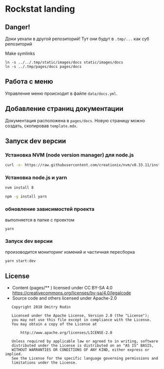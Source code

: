 # Rockstat landing

## Danger!

Доки уехали в другой репозиторий! Тут они будут в `.tmp/...` как суб репозиторий

Make symlinks
```
ln -s ../../.tmp/static/images/docs static/images/docs
ln -s ../.tmp/pages/docs pages/docs
```

## Работа с меню

Управление меню происходит в файле `data/docs.yml`.


## Добавление страниц документации

Документация расположена в `pages/docs`. Новую страницу можно создать, скопировав `template.mdx`. 

## Запуск dev версии

### Установка NVM (node version manager) для node.js

```bash
curl -o- https://raw.githubusercontent.com/creationix/nvm/v0.33.11/install.sh | bash

```

### Установка node.js и yarn

```bash
nvm install 8

npm -g install yarn
```

### обновление зависимостей проекта

выполняется в папке с проектом

```bash
yarn
```

### Запуск dev версии

произоводится мониторинг измений и частичная пересборка

```bash
yarn start:dev
```


## License

- Content (pages/** ) licensed under CC BY-SA 4.0 https://creativecommons.org/licenses/by-sa/4.0/legalcode
- Source code and others licensed under Apache-2.0


```
   Copyright 2018 Dmitry Rodin

   Licensed under the Apache License, Version 2.0 (the "License");
   you may not use this file except in compliance with the License.
   You may obtain a copy of the License at

       http://www.apache.org/licenses/LICENSE-2.0

   Unless required by applicable law or agreed to in writing, software
   distributed under the License is distributed on an "AS IS" BASIS,
   WITHOUT WARRANTIES OR CONDITIONS OF ANY KIND, either express or implied.
   See the License for the specific language governing permissions and
   limitations under the License.
```

